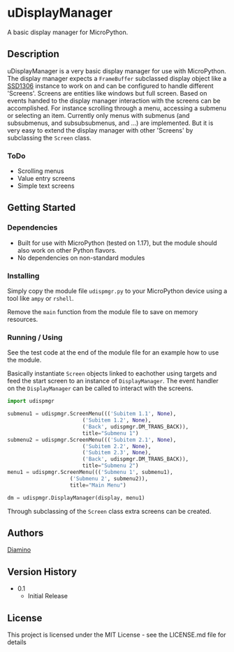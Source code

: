# uDisplayManager

A basic display manager for MicroPython.

## Description

uDisplayManager is a very basic display manager for use with MicroPython. The display manager expects a `FrameBuffer` subclassed display object like a [SSD1306](https://github.com/micropython/micropython/blob/master/drivers/display/ssd1306.py) instance to work on and can be configured to handle different 'Screens'. Screens are entities like windows but full screen. Based on events handed to the display manager interaction with the screens can be accomplished. For instance scrolling through a menu, accessing a submenu or selecting an item.
Currently only menus with submenus (and subsubmenus, and subsubsubmenus, and ...) are implemented. But it is very easy to extend the display manager with other 'Screens' by subclassing the `Screen` class.

### ToDo
* Scrolling menus
* Value entry screens
* Simple text screens

## Getting Started

### Dependencies

* Built for use with MicroPython (tested on 1.17), but the module should also work on other Python flavors.
* No dependencies on non-standard modules

### Installing

Simply copy the module file `udispmgr.py` to your MicroPython device using a tool like `ampy` or `rshell`.

Remove the `main` function from the module file to save on memory resources.

### Running / Using

See the test code at the end of the module file for an example how to use the module.

Basically instantiate `Screen` objects linked to eachother using targets and feed the start screen to an instance of `DisplayManager`. The event handler on the `DisplayManager` can be called to interact with the screens.

```python
import udispmgr

submenu1 = udispmgr.ScreenMenu((('Subitem 1.1', None),
                        ('Subitem 1.2', None),
                        ('Back', udispmgr.DM_TRANS_BACK)),
                        title="Submenu 1")
submenu2 = udispmgr.ScreenMenu((('Subitem 2.1', None),
                        ('Subitem 2.2', None),
                        ('Subitem 2.3', None),
                        ('Back', udispmgr.DM_TRANS_BACK)),
                        title="Submenu 2")
menu1 = udispmgr.ScreenMenu((('Submenu 1', submenu1),
                    ('Submenu 2', submenu2)),
                    title="Main Menu")

dm = udispmgr.DisplayManager(display, menu1)
```

Through subclassing of the `Screen` class extra screens can be created.

## Authors

[Diamino](https://github.com/diamino)

## Version History

* 0.1
    * Initial Release

## License

This project is licensed under the MIT License - see the LICENSE.md file for details
